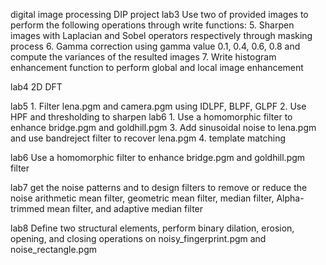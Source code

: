 digital image processing DIP project
lab3 Use two of provided images to perform the following operations
through write functions:
5. Sharpen images with Laplacian and Sobel operators respectively through masking process
6. Gamma correction using gamma value 0.1, 0.4, 0.6, 0.8 and compute the variances of the resulted images
7. Write histogram enhancement function to perform global and local image enhancement

lab4 2D DFT 

lab5  1. Filter lena.pgm and camera.pgm using IDLPF, BLPF, GLPF
2. Use HPF and thresholding to sharpen 
  lab6  1. Use a homomorphic filter to enhance bridge.pgm and goldhill.pgm
3. Add sinusoidal noise to lena.pgm and use bandreject filter to recover lena.pgm
4. template matching

lab6        Use a homomorphic filter to enhance bridge.pgm and goldhill.pgm filter

lab7    get the noise patterns and to design filters to remove or reduce the noise
arithmetic mean filter, geometric mean filter, median filter, Alpha-trimmed mean filter, and adaptive median filter

lab8  Define two structural elements, perform binary dilation, erosion, opening, and closing operations on noisy_fingerprint.pgm and noise_rectangle.pgm